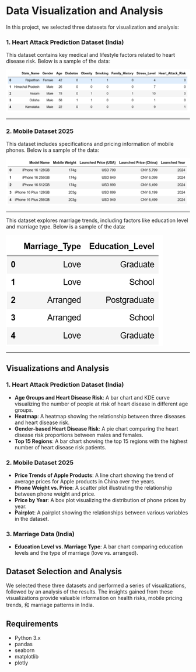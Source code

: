 # Data Visualization and Analysis

In this project, we selected three datasets for visualization and analysis:

### 1. Heart Attack Prediction Dataset (India)
This dataset contains key medical and lifestyle factors related to heart disease risk. Below is a sample of the data:

![Heart Attack Dataset Sample](images/heart_attack_predictions.png)

---

### 2. Mobile Dataset 2025
This dataset includes specifications and pricing information of mobile phones. Below is a sample of the data:

![Mobile Dataset Sample](images/Mobile_Phone.png)

---

This dataset explores marriage trends, including factors like education level and marriage type. Below is a sample of the data:

![Marriage Dataset Sample](images/marriage_data.png)

---


## Visualizations and Analysis

### 1. Heart Attack Prediction Dataset (India)
- **Age Groups and Heart Disease Risk**: A bar chart and KDE curve visualizing the number of people at risk of heart disease in different age groups.
- **Heatmap**: A heatmap showing the relationship between three diseases and heart disease risk.
- **Gender-based Heart Disease Risk**: A pie chart comparing the heart disease risk proportions between males and females.
- **Top 15 Regions**: A bar chart showing the top 15 regions with the highest number of heart disease risk patients.

### 2. Mobile Dataset 2025
- **Price Trends of Apple Products**: A line chart showing the trend of average prices for Apple products in China over the years.
- **Phone Weight vs. Price**: A scatter plot illustrating the relationship between phone weight and price.
- **Price by Year**: A box plot visualizing the distribution of phone prices by year.
- **Pairplot**: A pairplot showing the relationships between various variables in the dataset.

### 3. Marriage Data (India)
- **Education Level vs. Marriage Type**: A bar chart comparing education levels and the type of marriage (love vs. arranged).

## Dataset Selection and Analysis
We selected these three datasets and performed a series of visualizations, followed by an analysis of the results. The insights gained from these visualizations provide valuable information on health risks, mobile pricing trends, 和 marriage patterns in India.

## Requirements
- Python 3.x
- pandas
- seaborn
- matplotlib
- plotly
